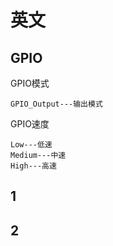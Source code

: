 # 英文

## GPIO

GPIO模式

```
GPIO_Output---输出模式
```

GPIO速度

```
Low---低速
Medium---中速
High---高速
```



## 1



## 2